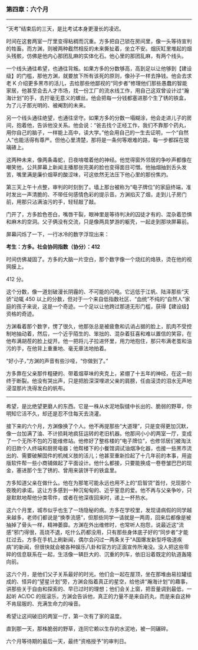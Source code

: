### **第四章：六个月**

---

“天考”结束后的三天，是比考试本身更漫长的凌迟。

时间在这套两室一厅里变得粘稠而沉重。方多把自己锁在房间里，像一头等待宣判的牲畜。而方渊，则被两种截然相反的未来撕扯着，坐立不安。烟灰缸里堆起的烟头残骸，仿佛是他内心那团乱麻的实体化石。他心里的那团乱麻，有两个线头。

一个线头通往希望，也通往背叛。如果方多的分数够高，高到足以让他够到【建设级】的门槛，那他方渊，就要放下所有该死的原则，像孙子一样去挣钱。他会去求老 K 介绍更多黑市的活儿，去给那些他鄙视的“同步者”修理他们那些愚蠢的智能家居，他甚至会去人才市场，找一份工厂的流水线工作，用自己这双曾设计过“瀚海计划”的手，去拧毫无意义的螺丝。他会把每一分钱都塞进那个生了锈的铁盒，为了儿子那光明的、被阉割的未来。

另一个线头通往绝望，也通往坚守。如果方多的分数一塌糊涂，他会走进儿子的房间，抱着他，告诉他没关系。他会说：“爸去找个正经工作，我们不靠那个药丸，用你自己的脑子，一样能上高中，读大学。”他会用自己的一生去证明，一个“自然人”也能活得有尊严。但他心里清楚，那将是一条何等艰难的路，每一步都踩在玻璃碴上。

这两种未来，像两条毒蛇，日夜啃噬着他的神经。他觉得窗外邻居的争吵声都像在嘲笑他，公共屏幕上新闻主播那张完美的脸也变得面目可憎。他抽烟抽到舌头发苦，嘴里满是廉价烟草的酸涩味，可这依然无法压下他心里的那份焦灼。

第三天上午十点整，审判的时刻到了。墙上那台被称为“电子牌位”的家庭终端，准时发出一声清脆的、不带任何感情色彩的提示音。方渊掐灭了烟，走到儿子房门前，用那只沾满油污的手，轻轻敲了敲。

门开了，方多脸色苍白，嘴唇干裂，眼神里是等待判决的囚徒才有的、混杂着恐惧和麻木的空洞。父子俩没有交流，只是像两具梦游的躯壳，一起走到那块屏幕前。

屏幕闪烁了一下，一行冰冷的数字浮现出来：

**考生：方多。社会协同指数（协分）：412**

时间仿佛凝固了。方多的大脑一片空白，那个数字像一个烧红的烙铁，烫在他的视网膜上。

412 分。

这个分数，像一道划破漫长阴霾的、不可能的闪电。它远低于江帆、陆泽那些“天骄”动辄 450 以上的分数，但对于一个来自低指数社区、“血统”不纯的“自然人”家庭的孩子来说，这是一个奇迹。一个足以让他跨过那道无形门槛，获得【建设级】资格的奇迹。

方渊看着那个数字，愣了很久，他那张总是被疲惫和讥诮占据的脸上，肌肉不受控制地抽动着，然后，一个近乎陌生的、笨拙的、混杂着狂喜和难以置信的笑容，在他布满胡茬的脸上绽开。他一把将儿子拉进怀里，用力地抱住，那只布满老茧和油污的手，在他背上重重地、毫无章法地拍着。

“好小子，”方渊的声音有些沙哑，“你做到了。”

方多靠在父亲那件粗硬的、带着烟草味的夹克上，紧绷了十五年的神经，在这一刻终于断裂。他没有哭出声，只是把脸深深埋进父亲的肩膀，任由滚烫的泪水无声地浸湿那片洗得发白的帆布。

---

希望，是比绝望更磨人的东西。它是一株从水泥地裂缝中长出的、脆弱的野草，你明知它活不久，却还是忍不住每天去浇灌。

接下来的六个月，方渊像换了个人。他不再提那些“大道理”，只是变得更加沉默，像一台加满了油、不计损耗地疯狂运转的老旧机器。他那间小小的两室一厅，变成了一个无所不包的万能维修站。他修好了整栋楼的“电子牌位”，也修邻居们被淘汰的旧款个人终端和厨房电器；他帮楼下的小餐馆调试油烟净化器，也接一些黑市流出的、需要破解固件的机械义肢的活儿；他甚至重新捡起了十几年前的本事，用盗版软件帮一些小商铺做起了平面设计。他什么都接，只要能换成一卷卷皱巴巴的现金，塞进那个生了锈的、曾用来装饼干的铁盒里。

方多知道父亲在做什么。他在为那笔可能永远也用不上的“启智贷”首付，兑现那个夜晚的承诺。这让方多感到一种沉甸甸的、近乎窒息的爱。他不再与父亲争吵，只是默默地帮他分类零件，或者在他深夜回来时，递上一杯热水。

这六个月里，城市似乎也生了一场隐秘的病。方多在学校里，发现请病假的同学越来越多，老师们都说是“换季流感”，但那些同学一请就是一两周，回来后都像是被抽掉了骨头一样，精神萎靡。方渊在外出维修时，也常听人抱怨，说最近这“流感”邪门得很，高烧不退，吃什么药都没用，只有那些身体底子好的“同步者”才能扛过去。方多在手机上刷新闻，偶尔会闪过一两条关于“A国爆发新型呼吸道疾病”的新闻，但很快就会被各种娱乐八卦和官方的正面宣传所淹没。没人把这些零碎的信息联系在一起，生活像一辆巨大的、沉重的列车，依旧沿着既定的轨道轰隆向前。

这六个月，是他们父子关系最好的时光。他们会一起在屋顶，坐在那堆由易拉罐组成的、怪异的“望星计划”旁，方渊会指着真正的星空，给他讲“瀚海计划”的趣事，讲那些关于自由和探索的、早已过时的理想；他们会关上窗，把音量调到最低，一起听 AC/DC 的摇滚乐，方渊会告诉他，真正的力量不是来自药丸，而是来自这种不肯屈服的、充满生命力的噪音。

希望让这间破旧的两室一厅，第一次有了家的温度。

直到那一天，那株脆弱的野草，连同它赖以生存的水泥地，被一同碾碎。

六个月等待期的最后一天，最终“资格授予”的审判日。
